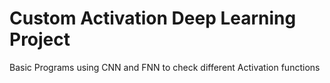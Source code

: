 #  Custom Activation Deep Learning Project

Basic Programs using CNN and FNN to check different Activation functions
